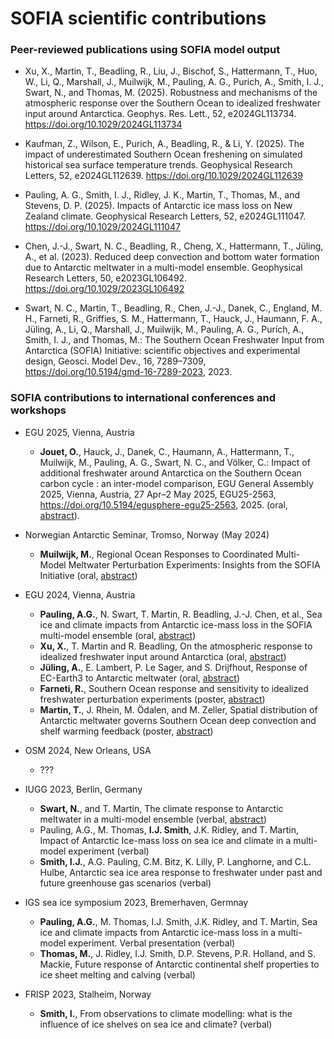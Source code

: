 # SOFIA scientific contributions

### Peer-reviewed publications using SOFIA model output
<!---
* add new items to top of lists so that most recent activity is seen first
* no default syntax, simply copy-paste the "how-to-cite" line from the publication:
-->
- Xu, X., Martin, T., Beadling, R., Liu, J., Bischof, S., Hattermann, T., Huo, W., Li, Q., Marshall, J., Muilwijk, M., Pauling, A. G., Purich, A., Smith, I. J., Swart, N., and Thomas, M. (2025). Robustness and mechanisms of the atmospheric response over the Southern Ocean to idealized freshwater input around Antarctica. Geophys. Res. Lett., 52, e2024GL113734. https://doi.org/10.1029/2024GL113734

- Kaufman, Z., Wilson, E., Purich, A., Beadling, R., & Li, Y. (2025). The impact of underestimated Southern Ocean freshening on simulated historical sea surface temperature trends. Geophysical Research Letters, 52, e2024GL112639. https://doi.org/10.1029/2024GL112639

- Pauling, A. G., Smith, I. J., Ridley, J. K., Martin, T., Thomas, M., and Stevens, D. P. (2025). Impacts of Antarctic ice mass loss on New Zealand climate. Geophysical Research Letters, 52, e2024GL111047. https://doi.org/10.1029/2024GL111047

- Chen, J.-J., Swart, N. C., Beadling, R., Cheng, X., Hattermann, T., Jüling, A., et al. (2023). Reduced deep convection and bottom water formation due to Antarctic meltwater in a multi-model ensemble. Geophysical Research Letters, 50, e2023GL106492. https://doi.org/10.1029/2023GL106492

- Swart, N. C., Martin, T., Beadling, R., Chen, J.-J., Danek, C., England, M. H., Farneti, R., Griffies, S. M., Hattermann, T., Hauck, J., Haumann, F. A., Jüling, A., Li, Q., Marshall, J., Muilwijk, M., Pauling, A. G., Purich, A., Smith, I. J., and Thomas, M.: The Southern Ocean Freshwater Input from Antarctica (SOFIA) Initiative: scientific objectives and experimental design, Geosci. Model Dev., 16, 7289–7309, https://doi.org/10.5194/gmd-16-7289-2023, 2023.



### SOFIA contributions to international conferences and workshops

<!---
- FRISP 2024, Bremerhaven, Germany
  - Hatterman, T., ???
-->    
- EGU 2025, Vienna, Austria
  - **Jouet, O.**, Hauck, J., Danek, C., Haumann, A., Hattermann, T., Muilwijk, M., Pauling, A. G., Swart, N. C., and Völker, C.: Impact of additional freshwater around Antarctica on the Southern Ocean carbon cycle : an inter-model comparison, EGU General Assembly 2025, Vienna, Austria, 27 Apr–2 May 2025, EGU25-2563, https://doi.org/10.5194/egusphere-egu25-2563, 2025. (oral, [abstract](https://doi.org/10.5194/egusphere-egu25-2563)).

- Norwegian Antarctic Seminar, Tromso, Norway (May 2024)
  - **Muilwijk, M.**, Regional Ocean Responses to Coordinated Multi-Model Meltwater Perturbation Experiments: Insights from the SOFIA Initiative (oral, [abstract](https://tryggve.npolar.no/WEB/Arrangementer/Antarktisseminaret-2024-book-of-abstracts.pdf))

- EGU 2024, Vienna, Austria
  - **Pauling, A.G.**, N. Swart, T. Martin, R. Beadling, J.-J. Chen, et al., Sea ice and climate impacts from Antarctic ice-mass loss in the SOFIA multi-model ensemble (oral, [abstract](https://doi.org/10.5194/egusphere-egu24-12592))
  - **Xu, X.**, T. Martin and R. Beadling, On the atmospheric response to idealized freshwater input around Antarctica (oral, [abstract](https://doi.org/10.5194/egusphere-egu24-894))
  - **Jüling, A.**, E. Lambert, P. Le Sager, and S. Drijfhout, Response of EC-Earth3 to Antarctic meltwater (oral, [abstract](https://doi.org/10.5194/egusphere-egu24-17841))
  - **Farneti, R.**, Southern Ocean response and sensitivity to idealized freshwater perturbation experiments (poster, [abstract](https://doi.org/10.5194/egusphere-egu24-17598))
  - **Martin, T.**, J. Rhein, M. Ödalen, and M. Zeller, Spatial distribution of Antarctic meltwater governs Southern Ocean deep convection and shelf warming feedback (poster, [abstract](https://doi.org/10.5194/egusphere-egu24-12570))

- OSM 2024, New Orleans, USA
  - ???

- IUGG 2023, Berlin, Germany
  - **Swart, N.**, and T. Martin, The climate response to Antarctic meltwater in a multi-model ensemble (verbal, [abstract](https://c-in.floq.live/event/iugg2023berlin/daily_program_iapso?objectClass=timeslot&objectId=649483f664c73802ac74542d&type=detail))
  - Pauling, A.G., M. Thomas, **I.J. Smith**, J.K. Ridley, and T. Martin, Impact of Antarctic Ice-mass loss on sea ice and climate in a multi-model experiment (verbal)
  - **Smith, I.J.**, A.G. Pauling, C.M. Bitz, K. Lilly, P. Langhorne, and C.L. Hulbe, Antarctic sea ice area response to freshwater under past and future greenhouse gas scenarios (verbal)
 
- IGS sea ice symposium 2023, Bremerhaven, Germnay
  - **Pauling, A.G.**, M. Thomas, I.J. Smith, J.K. Ridley, and T. Martin, Sea ice and climate impacts from Antarctic ice-mass loss in a multi-model experiment. Verbal presentation (verbal)
  - **Thomas, M.**, J. Ridley, I.J. Smith, D.P. Stevens, P.R. Holland, and S. Mackie, Future response of Antarctic continental shelf properties to ice sheet melting and calving (verbal)

- FRISP 2023, Stalheim, Norway
  - **Smith, I.**, From observations to climate modelling: what is the influence of ice shelves on sea ice and climate? (verbal)
